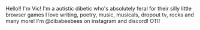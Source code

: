 Hello!! I'm Vic! I'm a autistic dibetic who's absolutely feral for their silly little browser games
I love writing, poetry, music, musicals, dropout tv, rocks and many more!
I'm @dibabeebees on instagram and discord! OTI!
